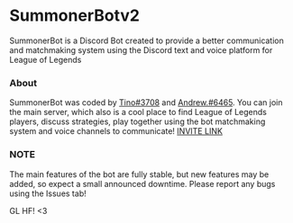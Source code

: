 # SummonerBotv2
SummonerBot is a Discord Bot created to provide a better communication and matchmaking system using the Discord text and voice platform for League of Legends

### About
SummonerBot was coded by [Tino#3708](https://github.com/TinoOG) and [Andrew.#6465](https://github.com/Andrewww1).
You can join the main server, which also is a cool place to find League of Legends players, discuss strategies, play together using the bot matchmaking system and voice channels to communicate! [INVITE LINK](https://discord.gg/Kau2HCu)

### NOTE
The main features of the bot are fully stable, but new features may be added, so expect a small announced downtime.
Please report any bugs using the Issues tab!

GL HF! <3

